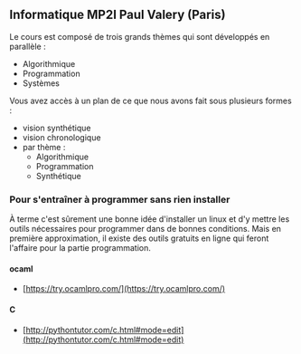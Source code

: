 ## Informatique MP2I Paul Valery (Paris)

Le cours est composé de trois grands thèmes qui sont développés en
parallèle :
* Algorithmique
* Programmation
* Systèmes

Vous avez accès à un plan de ce que nous avons fait sous plusieurs
formes :
* vision synthétique
* vision chronologique
* par thème :
  * Algorithmique
  * Programmation
  * Synthétique

### Pour s'entraîner à programmer sans rien installer

À terme c'est sûrement une bonne idée d'installer un linux et d'y
mettre les outils nécessaires pour programmer dans de bonnes
conditions. Mais en première approximation, il existe des outils
gratuits en ligne qui feront l'affaire pour la partie programmation.

#### ocaml
* [https://try.ocamlpro.com/](https://try.ocamlpro.com/)

#### C
* [http://pythontutor.com/c.html#mode=edit](http://pythontutor.com/c.html#mode=edit)
